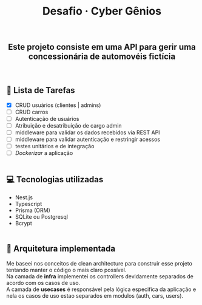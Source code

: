 <h1 align="center">Desafio · <strong>Cyber Gênios</strong></h1>
<br/>

<h2 align="center">Este projeto consiste em uma API para gerir uma concessionária de automovéis fictícia</h2>
<br/>

## 🚧 Lista de Tarefas

- [x] CRUD usuários (clientes | admins)
- [ ] CRUD carros
- [ ] Autenticação de usuários
- [ ] Atribuição e desatribuição de cargo admin
- [ ] middleware para validar os dados recebidos via REST API
- [ ] middleware para validar autenticação e restringir acessos
- [ ] testes unitários e de integração
- [ ] <i>Dockerizar</i> a aplicação 
      <br/>
      <br/>

## 💻 Tecnologias utilizadas

- Nest.js
- Typescript
- Prisma (ORM)
- SQLite ou Postgresql
- Bcrypt
  <br/>
  <br/>

## 📂 Arquitetura implementada

<p>
  Me baseei nos conceitos de clean architecture para construir esse projeto tentando manter o código o mais claro possível.<br/>
  Na camada de <strong>infra</strong> implementei os controllers devidamente separados de acordo com os casos de uso.<br/>
  A camada de <strong>usecases</strong> é responsável pela lógica especifica da aplicação e nela os casos de uso estao separados em modulos (auth, cars, users).
</p>